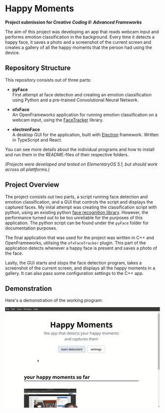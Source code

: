 # Happy Moments

**Project submission for _Creative Coding II: Advanced Frameworks_**

The aim of this project was developing an app that reads webcam input and performs emotion classification in the background. Every time it detects a happy face, it saves a photo and a screenshot of the current screen and creates a gallery of all the happy moments that the person had using the device.

## Repository Structure

This repository consists out of three parts:

- **pyFace** <br/>
  First attempt at face detection and creating an emotion classification using Python and a pre-trained Convolutional Neural Network.

- **ofxFace** <br/>
  An OpenFrameworks application for running emotion classification on a webcam input, using the [FaceTracker](https://facetracker.net/) library.

- **electronFace** <br/>
  A desktop GUI for the application, built with [Electron](https://www.electronjs.org/) framework. Written in TypeScript and React.

You can see more details about the individual programs and how to install and run them in the README-files of their respective folders.

_(Projects were developed and tested on ElementaryOS 5.1, but should work across all plattforms.)_

## Project Overview

The project consists out two parts, a script running face detection and emotion classification, and a GUI that controls the script and displays the captured faces. My inital attempt was creating the classification script with python, using an existing python [face recognition library](https://github.com/ageitgey/face_recognition). However, the performance turned out to be too unreliable for the purposes of this application. The python script can be found under the `pyFace` folder for documentation purposes.

The final application that was used for the project was written in C++ and OpenFrameworks, utilising the `ofxFaceTracker` plugin. This part of the application detects whenever a happy face is present and saves a photo of the face.

Lastly, the GUI starts and stops the face detection program, takes a screenshot of the current screen, and displays all the happy moments in a gallery. It can also pass some configuration settings to the C++ app.

## Demonstration

Here's a demonstration of the working program:

<img src="assets/demo.gif" alt="program demonstration" />
